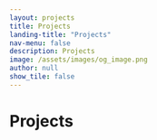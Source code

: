 ```yaml
---
layout: projects
title: Projects
landing-title: "Projects"
nav-menu: false
description: Projects
image: /assets/images/og_image.png
author: null
show_tile: false
---
```


<h1>Projects</h1>
